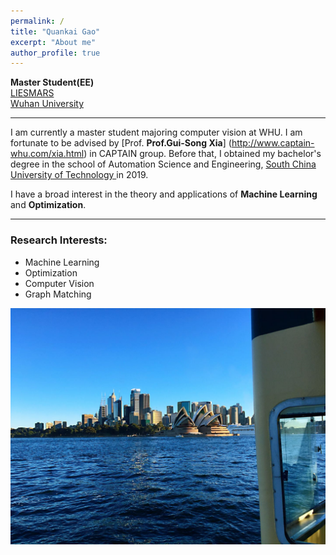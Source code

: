 ```yaml
---
permalink: /
title: "Quankai Gao"
excerpt: "About me"
author_profile: true
---
```

<span style="font-weight:bold">Master Student(EE)</span><br>
<a href="http://www.lmars.whu.edu.cn/" target="_blank">LIESMARS</a><br>
<a href="https://www.whu.edu.cn/" target="_blank">Wuhan University</a><br>

---

I am currently a master student majoring computer vision at WHU. I am fortunate to be advised by [Prof. **Prof.Gui-Song Xia**] (http://www.captain-whu.com/xia.html) in CAPTAIN group. Before that, I obtained my bachelor's degree in the school of Automation Science and Engineering, <a href="https://www.scut.edu.cn/" target="_blank"> South China University of Technology </a>in 2019.

I have a broad interest in the theory and applications of **Machine Learning** and **Optimization**.

---

### Research Interests:
* Machine Learning
* Optimization
* Computer Vision
* Graph Matching


![Editing a markdown file for a talk](/images/Sydney.jpg)

